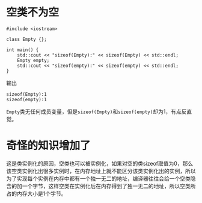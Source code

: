 # 空类不为空
```
#include <iostream>

class Empty {};

int main() {
    std::cout << "sizeof(Empty):" << sizeof(Empty) << std::endl;
    Empty empty;
    std::cout << "sizeof(empty):" << sizeof(empty) << std::endl;
}
```
输出
```
sizeof(Empty):1
sizeof(empty):1
```
`Empty`类无任何成员变量，但是`sizeof(Empty)`和`sizeof(empty)`却为1，有点反直觉。

# 奇怪的知识增加了
这是类实例化的原因，空类也可以被实例化，如果对空的类sizeof取值为0，那么该空类实例化出很多实例时，在内存地址上就不能区分该类实例化出的实例，所以为了实现每个实例在内存中都有一个独一无二的地址，编译器往往会给一个空类隐含的加一个字节，这样空类在实例化后在内存得到了独一无二的地址，所以空类所占的内存大小是1个字节。